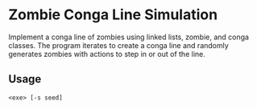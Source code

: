 # Zombie Conga Line Simulation

Implement a conga line of zombies using linked lists, zombie, and conga classes. The program iterates to create a conga line and randomly generates zombies with actions to step in or out of the line.

## Usage

```plaintext
<exe> [-s seed]


